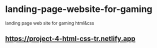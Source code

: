 # landing-page-website-for-gaming
landing page web site for gaming html&amp;css
## https://project-4-html-css-tr.netlify.app
